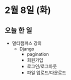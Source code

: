# 2월 8일 (화)

## 오늘 한 일

* 멀티캠퍼스 강의
  * Django 
    * pagination
    * 회원가입
    * 로그인/로그아웃
    * 파일 업로드/다운로드